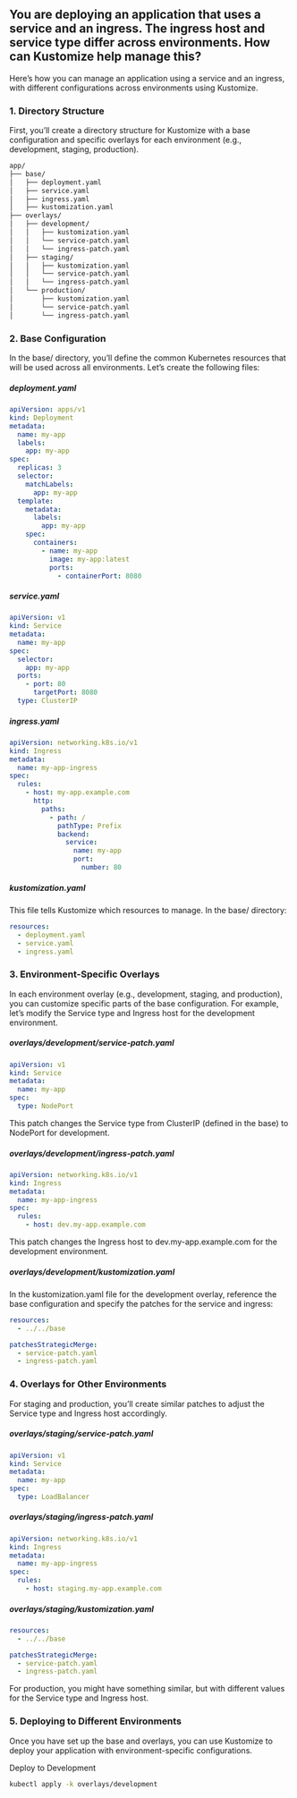 ## You are deploying an application that uses a service and an ingress. The ingress host and service type differ across environments. How can Kustomize help manage this?

Here’s how you can manage an application using a service and an ingress, with different configurations across environments using Kustomize.

### 1. Directory Structure
First, you’ll create a directory structure for Kustomize with a base configuration and specific overlays for each environment (e.g., development, staging, production).

```bash
app/
├── base/
│   ├── deployment.yaml
│   ├── service.yaml
│   ├── ingress.yaml
│   ├── kustomization.yaml
├── overlays/
│   ├── development/
│   │   ├── kustomization.yaml
│   │   └── service-patch.yaml
│   │   └── ingress-patch.yaml
│   ├── staging/
│   │   ├── kustomization.yaml
│   │   └── service-patch.yaml
│   │   └── ingress-patch.yaml
│   └── production/
│       ├── kustomization.yaml
│       └── service-patch.yaml
│       └── ingress-patch.yaml
```

### 2. Base Configuration
In the base/ directory, you’ll define the common Kubernetes resources that will be used across all environments. Let’s create the following files:

##### deployment.yaml

```yaml
apiVersion: apps/v1
kind: Deployment
metadata:
  name: my-app
  labels:
    app: my-app
spec:
  replicas: 3
  selector:
    matchLabels:
      app: my-app
  template:
    metadata:
      labels:
        app: my-app
    spec:
      containers:
        - name: my-app
          image: my-app:latest
          ports:
            - containerPort: 8080
```
##### service.yaml

```yaml
apiVersion: v1
kind: Service
metadata:
  name: my-app
spec:
  selector:
    app: my-app
  ports:
    - port: 80
      targetPort: 8080
  type: ClusterIP
```

##### ingress.yaml

```yaml
apiVersion: networking.k8s.io/v1
kind: Ingress
metadata:
  name: my-app-ingress
spec:
  rules:
    - host: my-app.example.com
      http:
        paths:
          - path: /
            pathType: Prefix
            backend:
              service:
                name: my-app
                port:
                  number: 80
```

##### kustomization.yaml
This file tells Kustomize which resources to manage. In the base/ directory:

```yaml
resources:
  - deployment.yaml
  - service.yaml
  - ingress.yaml
```

### 3. Environment-Specific Overlays
In each environment overlay (e.g., development, staging, and production), you can customize specific parts of the base configuration. For example, let’s modify the Service type and Ingress host for the development environment.

##### overlays/development/service-patch.yaml

```yaml
apiVersion: v1
kind: Service
metadata:
  name: my-app
spec:
  type: NodePort
```

This patch changes the Service type from ClusterIP (defined in the base) to NodePort for development.

##### overlays/development/ingress-patch.yaml

```yaml
apiVersion: networking.k8s.io/v1
kind: Ingress
metadata:
  name: my-app-ingress
spec:
  rules:
    - host: dev.my-app.example.com
```
This patch changes the Ingress host to dev.my-app.example.com for the development environment.

##### overlays/development/kustomization.yaml
In the kustomization.yaml file for the development overlay, reference the base configuration and specify the patches for the service and ingress:

```yaml
resources:
  - ../../base

patchesStrategicMerge:
  - service-patch.yaml
  - ingress-patch.yaml
```

### 4. Overlays for Other Environments
For staging and production, you’ll create similar patches to adjust the Service type and Ingress host accordingly.

##### overlays/staging/service-patch.yaml

```yaml
apiVersion: v1
kind: Service
metadata:
  name: my-app
spec:
  type: LoadBalancer
```

##### overlays/staging/ingress-patch.yaml

```yaml
apiVersion: networking.k8s.io/v1
kind: Ingress
metadata:
  name: my-app-ingress
spec:
  rules:
    - host: staging.my-app.example.com
```
##### overlays/staging/kustomization.yaml

```yaml
resources:
  - ../../base

patchesStrategicMerge:
  - service-patch.yaml
  - ingress-patch.yaml
```
For production, you might have something similar, but with different values for the Service type and Ingress host.

### 5. Deploying to Different Environments
Once you have set up the base and overlays, you can use Kustomize to deploy your application with environment-specific configurations.

Deploy to Development

```bash
kubectl apply -k overlays/development
```
